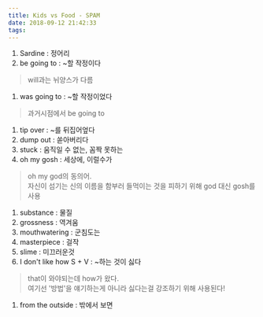 ```yaml
---
title: Kids vs Food - SPAM
date: 2018-09-12 21:42:33
tags:
---
```


1. Sardine : 정어리  
1. be going to : ~할 작정이다  
> will과는 뉘양스가 다름  
1. was going to : ~할 작정이었다  
> 과거시점에서 be going to  
1. tip over : ~를 뒤집어엎다  
1. dump out : 쏟아버리다  
1. stuck : 움직일 수 없는, 꼼짝 못하는  
1. oh my gosh : 세상에, 이럴수가  
> oh my god의 동의어.  
자신이 섬기는 신의 이름을 함부러 들먹이는 것을 피하기 위해 god 대신 gosh를 사용  
1. substance : 물질  
1. grossness : 역겨움  
1. mouthwatering : 군침도는  
1. masterpiece : 걸작
1. slime : 미끄러운것
1. I don't like how S + V : ~하는 것이 싫다  
> that이 와야되는데 how가 왔다.  
여기선 '방법'을 얘기하는게 아니라 싫다는걸 강조하기 위해 사용된다!  
1. from the outside : 밖에서 보면  


<!-- more -->